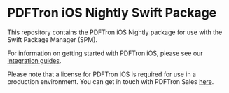 # PDFTron iOS Nightly Swift Package

This repository contains the PDFTron iOS Nightly package for use with the Swift Package Manager (SPM).

For information on getting started with PDFTron iOS, please see our [integration guides](https://www.pdftron.com/documentation/ios/get-started/).

Please note that a license for PDFTron iOS is required for use in a production environment. You can get in touch with PDFTron Sales
[here](https://www.pdftron.com/form/contact-sales/).
